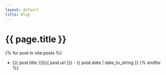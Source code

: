 ```yaml
---
layout: default
title: Blog
---
```


# {{ page.title }}

{% for post in site.posts %}
  * [{{ post.title }}]({{ post.url }}) - {{ post.date | date_to_string }}
{% endfor %}
